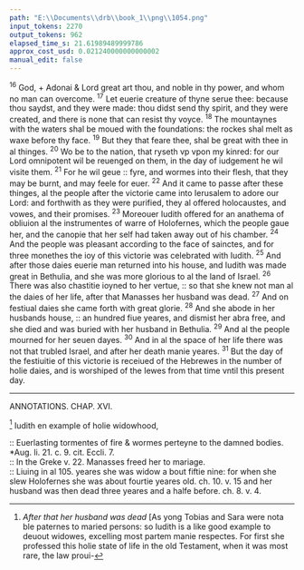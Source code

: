 ```yaml
---
path: "E:\\Documents\\drb\\book_1\\png\\1054.png"
input_tokens: 2270
output_tokens: 962
elapsed_time_s: 21.61989489999786
approx_cost_usd: 0.021240000000000002
manual_edit: false
---
```

<sup>16</sup> God, + Adonai & Lord great art thou, and noble in thy power, and whom no man can overcome. <sup>17</sup> Let euerie creature of thyne serue thee: because thou saydst, and they were made: thou didst send thy spirit, and they were created, and there is none that can resist thy voyce. <sup>18</sup> The mountaynes with the waters shal be moued with the foundations: the rockes shal melt as waxe before thy face. <sup>19</sup> But they that feare thee, shal be great with thee in al thinges. <sup>20</sup> Wo be to the nation, that ryseth vp vpon my kinred: for our Lord omnipotent wil be reuenged on them, in the day of iudgement he wil visite them. <sup>21</sup> For he wil geue :: fyre, and wormes into their flesh, that they may be burnt, and may feele for euer. <sup>22</sup> And it came to passe after these thinges, al the people after the victorie came into Ierusalem to adore our Lord: and forthwith as they were purified, they al offered holocaustes, and vowes, and their promises. <sup>23</sup> Moreouer Iudith offered for an anathema of obliuion al the instrumentes of warre of Holofernes, which the people gaue her, and the canopie that her self had taken away out of his chamber. <sup>24</sup> And the people was pleasant according to the face of sainctes, and for three monethes the ioy of this victorie was celebrated with Iudith. <sup>25</sup> And after those daies euerie man returned into his house, and Iudith was made great in Bethulia, and she was more glorious to al the land of Israel. <sup>26</sup> There was also chastitie ioyned to her vertue, :: so that she knew not man al the daies of her life, after that Manasses her husband was dead. <sup>27</sup> And on festiual daies she came forth with great glorie. <sup>28</sup> And she abode in her husbands house, :: an hundred fiue yeares, and dismist her abra free, and she died and was buried with her husband in Bethulia. <sup>29</sup> And al the people mourned for her seuen dayes. <sup>30</sup> And in al the space of her life there was not that trubled Israel, and after her death manie yeares. <sup>31</sup> But the day of the festiuitie of this victorie is receiued of the Hebrewes in the number of holie daies, and is worshiped of the Iewes from that time vntil this present day.

<hr>

ANNOTATIONS.
CHAP. XVI.

[^1] Iudith en example of holie widowhood,

<aside>:: Euerlasting tormentes of fire & wormes perteyne to the damned bodies. *Aug. li. 21. c. 9. cit. Eccli. 7.</aside>

<aside>:: In the Greke v. 22. Manasses freed her to mariage.</aside>

<aside>:: Liuing in al 105. yeares she was widow a bout fiftie nine: for when she slew Holofernes she was about fourtie yeares old. ch. 10. v. 15 and her husband was then dead three yeares and a halfe before. ch. 8. v. 4.</aside>

[^1]: *After that her husband was dead* [As yong Tobias and Sara were nota ble paternes to maried persons: so Iudith is a like good example to deuout widowes, excelling most partem manie respectes. For first she professed this holie state of life in the old Testament, when it was most rare, the law proui-